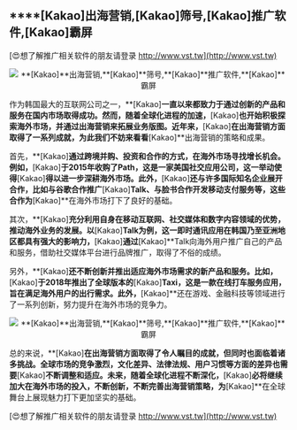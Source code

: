 ## ****[Kakao]**出海营销,**[Kakao]**筛号,**[Kakao]**推广软件,**[Kakao]**霸屏**

[😍想了解推广相关软件的朋友请登录 http://www.vst.tw](http://www.vst.tw)

 <center><img src="https://vst.tw/MP4/tuiguang/png/5.png" alt="**[Kakao]**出海营销,**[Kakao]**筛号,**[Kakao]**推广软件,**[Kakao]**霸屏"></center>

作为韩国最大的互联网公司之一，**[Kakao]**一直以来都致力于通过创新的产品和服务在国内市场取得成功。然而，随着全球化进程的加速，**[Kakao]**也开始积极探索海外市场，并通过出海营销来拓展业务版图。近年来，**[Kakao]**在出海营销方面取得了一系列成就，为此我们不妨来看看**[Kakao]**出海营销的策略和成果。

首先，**[Kakao]**通过跨境并购、投资和合作的方式，在海外市场寻找增长机会。例如，**[Kakao]**于2015年收购了Path，这是一家美国社交应用公司，这一举动使得**[Kakao]**得以进一步深耕海外市场。此外，**[Kakao]**还与许多国际知名企业展开合作，比如与谷歌合作推广**[Kakao]**Talk、与脸书合作开发移动支付服务等，这些合作为**[Kakao]**在海外市场打下了良好的基础。

其次，**[Kakao]**充分利用自身在移动互联网、社交媒体和数字内容领域的优势，推动海外业务的发展。以**[Kakao]**Talk为例，这一即时通讯应用在韩国乃至亚洲地区都具有强大的影响力，**[Kakao]**通过**[Kakao]**Talk向海外用户推广自己的产品和服务，借助社交媒体平台进行品牌推广，取得了不俗的成绩。

另外，**[Kakao]**还不断创新并推出适应海外市场需求的新产品和服务。比如，**[Kakao]**于2018年推出了全球版本的**[Kakao]**Taxi，这是一款在线打车服务应用，旨在满足海外用户的出行需求。此外，**[Kakao]**还在游戏、金融科技等领域进行了一系列创新，努力提升在海外市场的竞争力。

 <center><img src="https://vst.tw/MP4/tuiguang/png/3.png" alt="**[Kakao]**出海营销,**[Kakao]**筛号,**[Kakao]**推广软件,**[Kakao]**霸屏"></center>

总的来说，**[Kakao]**在出海营销方面取得了令人瞩目的成就，但同时也面临着诸多挑战。全球市场的竞争激烈，文化差异、法律法规、用户习惯等方面的差异也需要**[Kakao]**不断调整和适应。未来，随着全球化进程不断深化，**[Kakao]**必将继续加大在海外市场的投入，不断创新，不断完善出海营销策略，为**[Kakao]**在全球舞台上展现魅力打下更加坚实的基础。

[😍想了解推广相关软件的朋友请登录 http://www.vst.tw](http://www.vst.tw)



